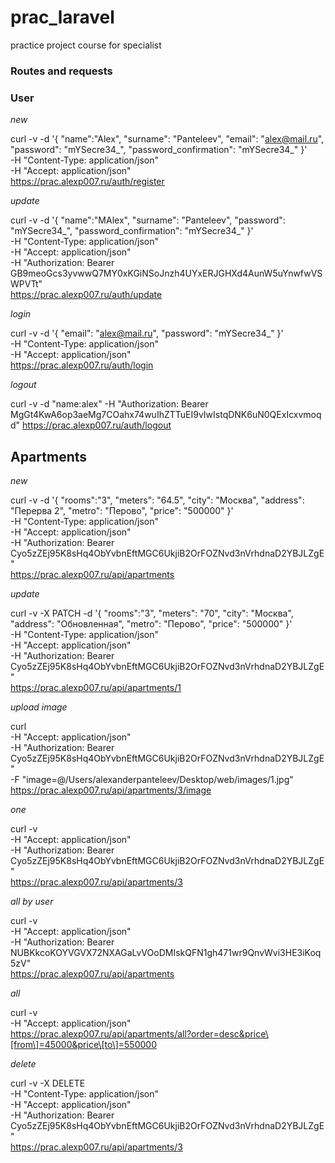 # prac_laravel
practice project course for specialist

### Routes and requests

### User

*new*

curl -v -d '{
	"name":"Alex",
	"surname": "Panteleev",
	"email": "alex@mail.ru",
	"password": "mYSecre34_",
	"password_confirmation": "mYSecre34_"
}' \
-H "Content-Type: application/json" \
-H "Accept: application/json" \
https://prac.alexp007.ru/auth/register

*update*

curl -v -d '{
"name":"MAlex",
"surname": "Panteleev",
"password": "mYSecre34_",
"password_confirmation": "mYSecre34_"
}' \
-H "Content-Type: application/json" \
-H "Accept: application/json" \
-H "Authorization: Bearer GB9meoGcs3yvwwQ7MY0xKGiNSoJnzh4UYxERJGHXd4AunW5uYnwfwVSWPVTt" \
https://prac.alexp007.ru/auth/update

*login*

curl -v -d '{
	"email": "alex@mail.ru",
	"password": "mYSecre34_"
}' \
-H "Content-Type: application/json" \
-H "Accept: application/json" \
https://prac.alexp007.ru/auth/login

*logout*

curl -v -d "name:alex" -H "Authorization: Bearer MgGt4KwA6op3aeMg7COahx74wuIhZTTuEI9vIwIstqDNK6uN0QExIcxvmoqd" https://prac.alexp007.ru/auth/logout

## Apartments

*new*

curl -v -d '{
"rooms":"3",
"meters": "64.5",
"city": "Москва",
"address": "Перерва 2",
"metro": "Перово",
"price": "500000"
}' \
-H "Content-Type: application/json" \
-H "Accept: application/json" \
-H "Authorization: Bearer Cyo5zZEj95K8sHq4ObYvbnEftMGC6UkjiB2OrFOZNvd3nVrhdnaD2YBJLZgE" \
https://prac.alexp007.ru/api/apartments

*update*

curl -v -X PATCH -d '{
"rooms":"3",
"meters": "70",
"city": "Москва",
"address": "Обновленная",
"metro": "Перово",
"price": "500000"
}' \
-H "Content-Type: application/json" \
-H "Accept: application/json" \
-H "Authorization: Bearer Cyo5zZEj95K8sHq4ObYvbnEftMGC6UkjiB2OrFOZNvd3nVrhdnaD2YBJLZgE" \
https://prac.alexp007.ru/api/apartments/1

*upload image*

curl \
-H "Accept: application/json" \
-H "Authorization: Bearer Cyo5zZEj95K8sHq4ObYvbnEftMGC6UkjiB2OrFOZNvd3nVrhdnaD2YBJLZgE" \
-F "image=@/Users/alexanderpanteleev/Desktop/web/images/1.jpg" \
https://prac.alexp007.ru/api/apartments/3/image

*one*

curl -v \
-H "Accept: application/json" \
-H "Authorization: Bearer Cyo5zZEj95K8sHq4ObYvbnEftMGC6UkjiB2OrFOZNvd3nVrhdnaD2YBJLZgE" \
https://prac.alexp007.ru/api/apartments/3

*all by user*

curl -v \
-H "Accept: application/json" \
-H "Authorization: Bearer NUBKkcoKOYVGVX72NXAGaLvVOoDMIskQFN1gh471wr9QnvWvi3HE3iKoq5zV" \
https://prac.alexp007.ru/api/apartments

*all*

curl -v \
-H "Accept: application/json" \
https://prac.alexp007.ru/api/apartments/all?order=desc&price\[from\]=45000&price\[to\]=550000

*delete*

curl -v -X DELETE \
-H "Content-Type: application/json" \
-H "Accept: application/json" \
-H "Authorization: Bearer Cyo5zZEj95K8sHq4ObYvbnEftMGC6UkjiB2OrFOZNvd3nVrhdnaD2YBJLZgE" \
https://prac.alexp007.ru/api/apartments/3
